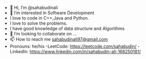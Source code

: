 - 👋 Hi, I’m @sahabudinali
- 👀 I’m interested in Software Development
- I love to code in C++,Java and Python.
- I love to solve the problems.
- I have good knowledge of data structure and Algorithms
- 💞️ I’m looking to collaborate on ...
- 📫 How to reach me sahabudinali97@gmail.com       
- Pronouns: he/his 
-LeetCode: https://leetcode.com/sahabudin/
-LinkedIn: https://www.linkedin.com/in/sahabudin-ali-168250181/

<!---
sahabudinali/sahabudinali is a ✨ special ✨ repository because its `README.md` (this file) appears on your GitHub profile.
You can click the Preview link to take a look at your changes.
--->
